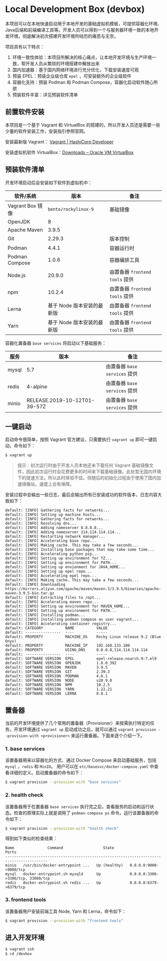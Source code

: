 # Local Development Box (devbox)

本项目可以在本地快速启动用于本地开发的基础虚拟机模板，可提供容器化环境、Java后端和前端编译工具等。开发人员可以得到一个与服务器环境一致的本地开发环境，彻底解决初次搭建开发环境所经历的痛苦与无奈。

项目具有以下特点：

1. 环境一致性体验：本项目所解决的核心痛点，让本地开发环境与生产环境一致，帮开发人员从繁琐的环境搭建中解放出来
2. 国内加速器：基于国内网络环境进行充分优化，下载安装速度可观
3. 预装 EPEL：预装企业级仓库 `epel` ，可安装额外的企业级软件
4. 容器化支持：预装 Podman 和 Podman Compose，容器化启动软件随心所欲
5. 预装软件丰富：详见预装软件清单

## 前置软件安装

本项目是一个基于 Vagrant 和 VirtualBox 的搭建的，所以开发人员还是需要一些少量的软件安装工作，安装指引参照官网。

安装最新版 Vagrant： [Vagrant | HashiCorp Developer](https://developer.hashicorp.com/vagrant)

安装虚拟机软件 VirtualBox：[Downloads – Oracle VM VirtualBox](https://www.virtualbox.org/wiki/Downloads)

## 预装软件清单

开发环境启动后会安装如下软件到虚拟机中：

| 软件/系统        | 版本                       | 备注                           |
| ---------------- | -------------------------- | ------------------------------ |
| Vagrant Box 镜像 | `bento/rockylinux-9`       | 基础镜像                       |
| OpenJDK          | 8                          |                                |
| Apache Maven     | 3.9.5                      |                                |
| Git              | 2.29.3                     | 版本控制                       |
| Podman           | 4.4.1                      | 容器运行时                     |
| Podman Compose   | 1.0.6                      | 容器编排工具                   |
| Node.js          | 20.9.0                     | 由置备器 `frontend tools` 提供 |
| npm              | 10.2.4                     | 由置备器 `frontend tools` 提供 |
| Lerna            | 基于 Node 版本安装的最新版 | 由置备器 `frontend tools` 提供 |
| Yarn             | 基于 Node 版本安装的最新版 | 由置备器 `frontend tools` 提供 |

容器化置备器 `base services` 将启动以下基础服务：

| 服务  | 版本                         | 备注                          |
| ----- | ---------------------------- | ----------------------------- |
| mysql | 5.7                          | 由置备器 `base services` 提供 |
| redis | 4-alpine                     | 由置备器 `base services` 提供 |
| minio | RELEASE.2019-10-12T01-39-57Z | 由置备器 `base services` 提供 |

## 一键启动

启动命令很简单，按照 Vagrant 官方建议，只需要执行 `vagrant up` 即可一键启动，命令如下：

```bash
$ vagrant up
```

> 提示：初次运行时由于开发人员本地还未下载任何 Vagrant 基础镜像文件，因此初次运行时会花费更多的时间来下载基础镜像。此处暂无国内环境下的提速方法，所以此时体验不佳。但随后的初始化过程由于使用了国内加速镜像站，速度上会有保障。

安装过程中会输出一些日志，最后会输出所有已安装成功的软件版本，日志内容大致如下：

```shell
default: [INFO] Gathering facts for networks...
default: [INFO] Setting up machine hosts...
default: [INFO] Gathering facts for networks...
default: [INFO] Resolving dns...
default: [INFO] Adding nameserver 8.8.8.8...
default: [INFO] Adding nameserver 114.114.114.114...
default: [INFO] Restarting network manager...
default: [INFO] Accelerating base repo...
default: [INFO] Making cache. This may take a few seconds...
default: [INFO] Installing base packages that may take some time...
default: [INFO] Accelerating python pip...
default: [INFO] Setting up environment for TZ...
default: [INFO] Setting up environment for PATH...
default: [INFO] Setting up envionment for JAVA_HOME...
default: [INFO] Setting up epel repo...
default: [INFO] Accelerating epel repo...
default: [INFO] Making cache. This may take a few seconds...
default: [INFO] Downloading https://mirrors.aliyun.com/apache/maven/maven-3/3.9.5/binaries/apache-maven-3.9.5-bin.tar.gz
default: [INFO] Extracting files to /opt...
default: [INFO] Accelerating maven repo...
default: [INFO] Setting up environment for MAVEN_HOME...
default: [INFO] Setting up environment for PATH...
default: [INFO] Installing podman...
default: [INFO] Installing podman compose as user vagrant...
default: [INFO] Accelerating container registry...
default: CATEGORY          NAME          VALUE
default: ----------------  ----          -----
default: PROPERTY          MACHINE_OS    Rocky Linux release 9.2 (Blue Onyx)
default: PROPERTY          MACHINE_IP    192.168.133.100
default: PROPERTY          USING_DNS     8.8.8.8,114.114.114.114
default: ----------------  ----          -----
default: SOFTWARE VERSION  EPEL          epel-release.noarch.9-7.el9
default: SOFTWARE VERSION  OPENJDK       1.8.0_392
default: SOFTWARE VERSION  MAVEN         3.9.5
default: SOFTWARE VERSION  GIT           2.39.3
default: SOFTWARE VERSION  PODMAN        4.6.1
default: SOFTWARE VERSION  NODE          v20.9.0
default: SOFTWARE VERSION  NPM           10.2.5
default: SOFTWARE VERSION  YARN          1.22.21
default: SOFTWARE VERSION  LERNA         8.0.1
```

## 置备器

当前的开发环境提供了几个常用的置备器（Provisioner）来按需执行特定的任务。开发环境通过 `vagrant up` 启动成功之后，就可以通过 `vagrant provision --provision-with <provisioner>` 来运行置备器。下面来逐个介绍一下。

### 1. base services

该置备器用来以容器化的方式、通过 Docker Compose 来启动基础服务，包括 `mysql` ，`redis` 和 `MinIO`。 用户可以在 `etc/basesvc/docker-compose.yaml` 中查看详细的定义。启动置备器的命令如下：

```bash
$ vagrant provision --provision-with "base services"
```

### 2. health check

该置备器用于在置备器 `base services` 执行完之后，查看服务的启动和运行状态。检查的原理实际上就是调用了 `podman-compose ps` 命令。运行该置备器的命令如下：

```bash
$ vagrant provision --provision-with "health check"
```

得到如下类似的检查结果：

```
Name               Command                  State                     Ports
-----------------------------------------------------------------------------------------
minio   /usr/bin/docker-entrypoint ...   Up (healthy)   0.0.0.0:9000->9000/tcp
mysql   docker-entrypoint.sh mysqld      Up             0.0.0.0:3306->3306/tcp, 33060/tcp
redis   docker-entrypoint.sh redis ...   Up             0.0.0.0:6379->6379/tcp
```

### 3. frontend tools

该置备器用户安装前端工具 Node, Yarn 和 Lerna，命令如下：

```bash
$ vagrant provision --provision-with "frontend tools"
```

## 进入开发环境

```bash
$ vagrant ssh
$ cd /devbox
```

